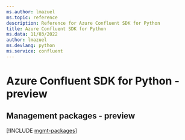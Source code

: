 ```yaml
---
ms.author: lmazuel
ms.topic: reference
description: Reference for Azure Confluent SDK for Python
title: Azure Confluent SDK for Python
ms.data: 11/03/2022
author: lmazuel
ms.devlang: python
ms.service: confluent
---
```

# Azure Confluent SDK for Python - preview

## Management packages - preview
[!INCLUDE [mgmt-packages](confluent-mgmt-index.md)]